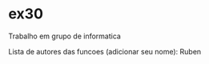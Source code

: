 ex30
====

Trabalho em grupo de informatica

Lista de autores das funcoes (adicionar seu nome):
Ruben

